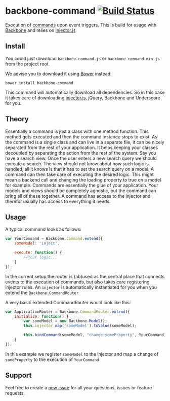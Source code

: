 # backbone-command [![Build Status](https://travis-ci.org/biggerboat/backbone-command.png)](https://travis-ci.org/biggerboat/backbone-command)

Execution of [commands](http://en.wikipedia.org/wiki/Command_pattern) upon event triggers.
This is build for usage with [Backbone](https://github.com/jashkenas/backbone) and relies on [injector.js](https://github.com/biggerboat/injector.js)

## Install
You could just download ```backbone-command.js``` or ```backbone-command.min.js``` from the project root.

We advise you to download it using [Bower](http://http://bower.io/) instead:
```
bower install backbone-command
```
This command will automatically download all dependencies. So in this case it takes care of downloading
[injector.js](https://github.com/biggerboat/injector.js), jQuery, Backbone and Underscore for you.

## Theory
Essentially a command is just a class with one method function. This method gets executed and then the command
instance stops to exist. As the command is a single class and can live in a separate file, it can be nicely separated from
the rest of your application. It helps keeping your classes decoupled by separating the action from the rest of the system.
Say you have a search view. Once the user enters a new search query we should execute a search. The view should not know about
how such logic is handled, all it knows is that it has to set the search query on a model. A command can then take care of
executing the desired logic. This might mean a backend call and changing the loading property to true on a model for example.
Commands are essentially the glue of your application. Your models and views should be completely agnostic,
but the command can bring all of these together. A command has access to the injector and therefor usually has access to everything it needs.

## Usage
A typical command looks as follows:
```JavaScript
var YourCommand = Backbone.Command.extend({
	someModel: 'inject',

	execute: function() {
		//Your logic...
	}
});
```

In the current setup the router is (ab)used as the central place that connects events to the execution of commands, but also takes
care registering injector rules. An ```injector``` is automatically instantiated for you when you extend the ```Backbone.CommandRouter```

A very basic extended CommandRouter would look like this:
```JavaScript
var ApplicationRouter = Backbone.CommandRouter.extend({
	initialize: function() {
		var someModel = new Backbone.Model();
		this.injector.map('someModel').toValue(someModel);

		this.bindCommand(someModel, "change:someProperty", YourCommand);
	}
});
```
In this example we register ```someModel``` to the injector and map a change of ```someProperty``` to the execution of ```YourCommand```

## Support
Feel free to create a [new issue](https://github.com/biggerboat/backbone-command/issues/new) for all your questions, issues or feature requests.
